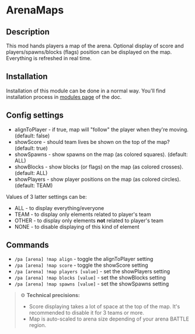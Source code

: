 # ArenaMaps

## Description

This mod hands players a map of the arena. Optional display of score and players/spawns/blocks (flags) position can be 
displayed on the map. Everything is refreshed in real time.

## Installation

Installation of this module can be done in a normal way. You'll find installation process in [modules page](../modules.md#installing-modules) of the doc.

## Config settings

- alignToPlayer \- if true, map will "follow" the player when they're moving. (default: false)
- showScore \- should team lives be shown on the top of the map? (default: true)
- showSpawns \- show spawns on the map (as colored squares). (default: ALL) 
- showBlocks \- show blocks (or flags) on the map (as colored crosses). (default: ALL)
- showPlayers \- show player positions on the map (as colored circles). (default: TEAM)

Values of 3 latter settings can be:
* ALL \- to display everything/everyone
* TEAM \- to display only elements related to player's team
* OTHER \- to display only elements **not** related to player's team
* NONE \- to disable displaying of this kind of element

## Commands

- `/pa [arena] !map align` \- toggle the alignToPlayer setting
- `/pa [arena] !map score` \- toggle the showScore setting
- `/pa [arena] !map players [value]` \- set the showPlayers setting
- `/pa [arena] !map blocks [value]` \- set the showBlocks setting
- `/pa [arena] !map spawns [value]` \- set the showSpawns setting

> ⚙ **Technical precisions:**  
> * Score displaying takes a lot of space at the top of the map. It's recommended to disable it for 3 teams or more.
> * Map is auto-scaled to arena size depending of your arena BATTLE region.